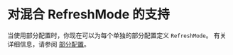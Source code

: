 # 对混合 RefreshMode 的支持

当使用部分配置时，你现在可以为每个单独的部分配置定义 `RefreshMode`。 有关详细信息，请参阅 [部分配置](../dsc/partialConfigs.md)。



<!--HONumber=Jun16_HO4-->


